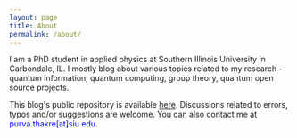 ```yaml
---
layout: page
title: About
permalink: /about/
---
```


I am a PhD student in applied physics at Southern Illinois University in
Carbondale, IL. I mostly blog about various topics related to my research - quantum information,
quantum computing, group theory, quantum open source projects.

This blog's public repository is available [here](https://github.com/purva-thakre/purva-blog). Discussions related to errors, typos and/or suggestions are welcome. You can also contact me at <span style="color:blue">purva.thakre[at]siu.edu</span>.
